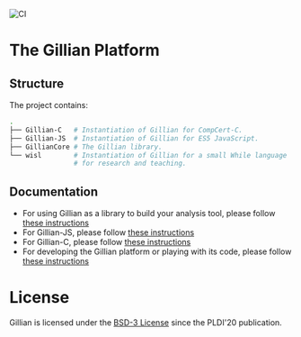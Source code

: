 ![CI](https://github.com/GillianPlatform/Gillian/workflows/CI/badge.svg?branch=master)

# The Gillian Platform

## Structure

The project contains:

```bash
.
├── Gillian-C   # Instantiation of Gillian for CompCert-C.
├── Gillian-JS  # Instantiation of Gillian for ES5 JavaScript.
├── GillianCore # The Gillian library.
└── wisl        # Instantiation of Gillian for a small While language
                # for research and teaching.
```

## Documentation

- For using Gillian as a library to build your analysis tool, please follow [these instructions](https://gillianplatform.github.io/docs/start)
- For Gillian-JS, please follow [these instructions](https://gillianplatform.github.io/docs/js/intro)
- For Gillian-C, please follow [these instructions](https://gillianplatform.github.io/docs/c/intro)
- For developing the Gillian platform or playing with its code, please follow [these instructions](https://gillianplatform.github.io/docs/development/install)


# License
Gillian is licensed under the [BSD-3 License](https://choosealicense.com/licenses/bsd-3-clause/) since the PLDI'20 publication.
